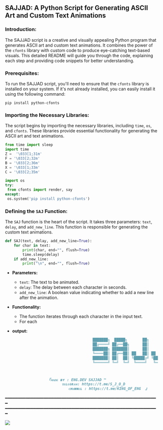  ## SAJJAD: A Python Script for Generating ASCII Art and Custom Text Animations

### Introduction:
The SAJJAD script is a creative and visually appealing Python program that generates ASCII art and custom text animations. It combines the power of the `cfonts` library with custom code to produce eye-catching text-based visuals. This detailed README will guide you through the code, explaining each step and providing code snippets for better understanding.

### Prerequisites:
To run the SAJJAD script, you'll need to ensure that the `cfonts` library is installed on your system. If it's not already installed, you can easily install it using the following command:

```
pip install python-cfonts
```

### Importing the Necessary Libraries:
The script begins by importing the necessary libraries, including `time`, `os`, and `cfonts`. These libraries provide essential functionality for generating the ASCII art and text animations.

```python
from time import sleep
import time
Z =  '\033[1;31m'
F = '\033[2;32m'
B = '\033[2;36m'
X = '\033[1;33m'
C = '\033[2;35m'

import os
try:
 from cfonts import render, say
except:
 os.system('pip install python-cfonts')
```

### Defining the `SAJ` Function:
The `SAJ` function is the heart of the script. It takes three parameters: `text`, `delay`, and `add_new_line`. This function is responsible for generating the custom text animations.

```python
def SAJ(text, delay, add_new_line=True):
    for char in text:
        print(char, end="", flush=True)
        time.sleep(delay)
    if add_new_line:
        print("\n", end="", flush=True)
```

- **Parameters:**
  - `text`: The text to be animated.
  - `delay`: The delay between each character in seconds.
  - `add_new_line`: A boolean value indicating whether to add a new line after the animation.

- **Functionality:**
  - The function iterates through each character in the input text.
  - For each


- **output:**
  ```markdown
                                       ███████╗  █████╗       ██╗      ██╗  █████╗  ██████╗
                                       ██╔════╝ ██╔══██╗      ██║      ██║ ██╔══██╗ ██╔══██╗
                                       ███████╗ ███████║      ██║      ██║ ███████║ ██║  ██║
                                       ╚════██║ ██╔══██║ ██   ██║ ██   ██║ ██╔══██║ ██║  ██║
                                       ███████║ ██║  ██║ ╚█████╔╝ ╚█████╔╝ ██║  ██║ ██████╔╝
                                       ╚══════╝ ╚═╝  ╚═╝  ╚════╝   ╚════╝  ╚═╝  ╚═╝ ╚═════╝



                  『ᴍᴀᴅᴇ ʙʏ : ENG.DEV SAJJAD ™
                         ᴛᴇʟᴇɢʀᴀᴍ: https://t.me/S_J_O_D
                            ᴄʜᴀɴɴᴇʟ : https://t.me/KING_OF_ENG  』
━━━━━━━━━━━━━━━━━━━━━━━━━━━━━━━━━━━━━━━━━━━━━━━━━━━━━━━━━━━━
━━━━━━━━━━━━━━━━━━━━━━━━━━━━━━━━━━━━━━━━━━━━━━━━━━━━━━━━━━━━



<img src="https://img.shields.io/badge/PYTHON-black?style=for-the-badge&logo=python&logoColor=gold"/>
